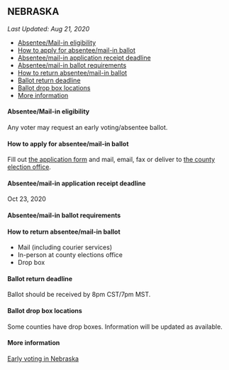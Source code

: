 ## NEBRASKA

*Last Updated: Aug 21, 2020*

* [Absentee/Mail-in eligibility](#absenteemail-in-eligibility)
* [How to apply for absentee/mail-in ballot](#how-to-apply-for-absenteemail-in-ballot)
* [Absentee/mail-in application receipt deadline](#absenteemail-in-application-receipt-deadline)
* [Absentee/mail-in ballot requirements](#absenteemail-in-ballot-requirements)
* [How to return absentee/mail-in ballot](#how-to-return-absenteemail-in-ballot)
* [Ballot return deadline](#ballot-return-deadline)
* [Ballot drop box locations](#ballot-drop-box-locations)
* [More information](#more-information)


#### Absentee/Mail-in eligibility
Any voter may request an early voting/absentee ballot.


#### How to apply for absentee/mail-in ballot
Fill out [the application form](https://sos.nebraska.gov/sites/sos.nebraska.gov/files/doc/elections/earlyvote_app_fill.pdf) and mail, email, fax or deliver to [the county election office](https://www.nvsos.gov/sos/elections/voters/county-clerk-contact-information).

#### Absentee/mail-in application receipt deadline
Oct 23, 2020

#### Absentee/mail-in ballot requirements

#### How to return absentee/mail-in ballot
* Mail (including courier services)
* In-person at county elections office
* Drop box

#### Ballot return deadline
Ballot should be received by 8pm CST/7pm MST.

#### Ballot drop box locations
Some counties have drop boxes. Information will be updated as available.

#### More information
[Early voting in Nebraska](https://sos.nebraska.gov/elections/early-voting-0)
